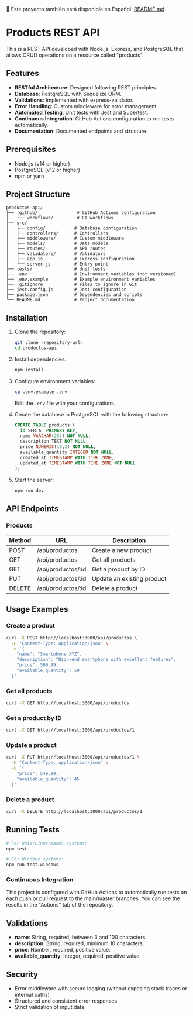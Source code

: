 📘 Este proyecto también está disponible en Español: [README.md](README.md)

# Products REST API

This is a REST API developed with Node.js, Express, and PostgreSQL that allows CRUD operations on a resource called "products".

## Features

- **RESTful Architecture**: Designed following REST principles.
- **Database**: PostgreSQL with Sequelize ORM.
- **Validations**: Implemented with express-validator.
- **Error Handling**: Custom middleware for error management.
- **Automated Testing**: Unit tests with Jest and Supertest.
- **Continuous Integration**: GitHub Actions configuration to run tests automatically.
- **Documentation**: Documented endpoints and structure.

## Prerequisites

- Node.js (v14 or higher)
- PostgreSQL (v12 or higher)
- npm or yarn

## Project Structure

```
productos-api/
├── .github/               # GitHub Actions configuration
│   └── workflows/         # CI workflows
├── src/
│   ├── config/           # Database configuration
│   ├── controllers/      # Controllers 
│   ├── middleware/       # Custom middleware
│   ├── models/           # Data models
│   ├── routes/           # API routes
│   ├── validators/       # Validators
│   ├── app.js            # Express configuration
│   └── server.js         # Entry point
├── tests/                # Unit tests
├── .env                  # Environment variables (not versioned)
├── .env.example          # Example environment variables
├── .gitignore            # Files to ignore in Git
├── jest.config.js        # Jest configuration
├── package.json          # Dependencies and scripts
└── README.md             # Project documentation
```

## Installation

1. Clone the repository:
   ```bash
   git clone <repository-url>
   cd productos-api
   ```

2. Install dependencies:
   ```bash
   npm install
   ```

3. Configure environment variables:
   ```bash
   cp .env.example .env
   ```
   Edit the `.env` file with your configurations.

4. Create the database in PostgreSQL with the following structure:
   ```sql
   CREATE TABLE products (
     id SERIAL PRIMARY KEY,
     name VARCHAR(255) NOT NULL,
     description TEXT NOT NULL,
     price NUMERIC(10,2) NOT NULL,
     available_quantity INTEGER NOT NULL,
     created_at TIMESTAMP WITH TIME ZONE,
     updated_at TIMESTAMP WITH TIME ZONE NOT NULL
   );
   ```

5. Start the server:
   ```bash
   npm run dev
   ```

## API Endpoints

### Products

| Method | URL | Description |
|--------|-----|-------------|
| POST | /api/productos | Create a new product |
| GET | /api/productos | Get all products |
| GET | /api/productos/:id | Get a product by ID |
| PUT | /api/productos/:id | Update an existing product |
| DELETE | /api/productos/:id | Delete a product |

## Usage Examples

### Create a product

```bash
curl -X POST http://localhost:3000/api/productos \
  -H "Content-Type: application/json" \
  -d '{
    "name": "Smartphone XYZ",
    "description": "High-end smartphone with excellent features",
    "price": 599.99,
    "available_quantity": 50
  }'
```

### Get all products

```bash
curl -X GET http://localhost:3000/api/productos
```

### Get a product by ID

```bash
curl -X GET http://localhost:3000/api/productos/1
```

### Update a product

```bash
curl -X PUT http://localhost:3000/api/productos/1 \
  -H "Content-Type: application/json" \
  -d '{
    "price": 549.99,
    "available_quantity": 45
  }'
```

### Delete a product

```bash
curl -X DELETE http://localhost:3000/api/productos/1
```

## Running Tests

```bash
# For Unix/Linux/macOS systems:
npm test

# For Windows systems:
npm run test:windows
```

### Continuous Integration

This project is configured with GitHub Actions to automatically run tests on each push or pull request to the main/master branches. You can see the results in the "Actions" tab of the repository.

## Validations

- **name**: String, required, between 3 and 100 characters.
- **description**: String, required, minimum 10 characters.
- **price**: Number, required, positive value.
- **available_quantity**: Integer, required, positive value.

## Security

- Error middleware with secure logging (without exposing stack traces or internal paths)
- Structured and consistent error responses
- Strict validation of input data